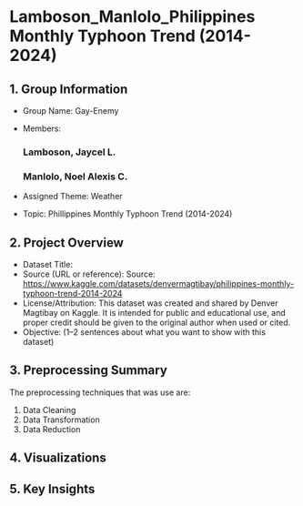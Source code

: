 # Lamboson_Manlolo_Philippines Monthly Typhoon Trend (2014-2024)

## 1. Group Information
- Group Name: Gay-Enemy
- Members:
  
  ### Lamboson, Jaycel L.
  
  ### Manlolo, Noel Alexis C.
  
- Assigned Theme: Weather
- Topic: Phillippines Monthly Typhoon Trend (2014-2024)

## 2. Project Overview
- Dataset Title:
- Source (URL or reference): Source: https://www.kaggle.com/datasets/denvermagtibay/philippines-monthly-typhoon-trend-2014-2024
- License/Attribution:
  This dataset was created and shared by Denver Magtibay on Kaggle. It is intended for public and educational use, and proper credit should be given to the original author when used or cited.
- Objective: (1–2 sentences about what you want to show with this dataset)

## 3. Preprocessing Summary
The preprocessing techniques that was use are:
1. Data Cleaning
2. Data Transformation
3. Data Reduction

## 4. Visualizations

## 5. Key Insights
